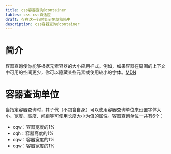 ```yaml
---
title: css容器查询@container
lables: css css自适应
draft: 存在这一行时表示在草稿箱中
description: css容器查询@container
---
```


# 简介

容器查询使你能够根据元素容器的大小应用样式。例如，如果容器在周围的上下文中可用的空间更少，你可以隐藏某些元素或使用较小的字体。[MDN](https://developer.mozilla.org/zh-CN/docs/Web/CSS/CSS_container_queries)

# 容器查询单位

当指定容器查询时，其子代（不包含自身）可以使用容器查询单位来设置字体大小、宽度、高度、间距等可使用长度大小为值的属性。容器查询单位一共有6个：

- cqw：容器宽度的1%
- cqh：容器高度的1%
- cqw：容器宽度的1%
- cqw：容器宽度的1%

